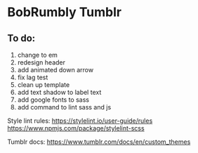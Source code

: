 # BobRumbly Tumblr

## To do:
1. change to em
2. redesign header
3. add animated down arrow
4. fix lag test
5. clean up template
6. add text shadow to label text
7. add google fonts to sass
8. add command to lint sass and js

Style lint rules:
https://stylelint.io/user-guide/rules
https://www.npmjs.com/package/stylelint-scss

Tumblr docs:
https://www.tumblr.com/docs/en/custom_themes
